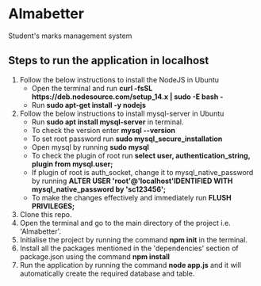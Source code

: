 # Almabetter
Student's marks management system

## Steps to run the application in localhost
1. Follow the below instructions to install the NodeJS in Ubuntu
   - Open the terminal and run **curl -fsSL https://<span></span>deb.nodesource.com/setup_14.x | sudo -E bash -**
   - Run **sudo apt-get install -y nodejs**
2. Follow the below instructions to install mysql-server in Ubuntu
   - Run **sudo apt install mysql-server** in terminal.
   - To check the version enter **mysql --version**
   - To set root password run **sudo mysql_secure_installation**
   - Open mysql by running **sudo mysql**
   - To check the plugin of root run **select user, authentication_string, plugin from mysql.user;**
   - If plugin of root is auth_socket, change it to mysql_native_password by running **ALTER USER 'root'@'localhost'IDENTIFIED WITH mysql_native_password by 'sc123456';**
   - To make the changes effectively and immediately run **FLUSH PRIVILEGES;**
3. Clone this repo.<br>
4. Open the terminal and go to the main directory of the project i.e. 'Almabetter'.<br>
5. Initialise the project by running the command **npm init** in the terminal.<br>
6. Install all the packages mentioned in the 'dependencies' section of package.json using the command **npm install** <br>
7. Run the application by running the command **node app.js** and it will automatically create the required database and table.<br>
